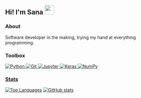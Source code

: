 
<!--
**sanaa-khan/sanaa-khan** is a ✨ _special_ ✨ repository because its `README.md` (this file) appears on your GitHub profile.

Here are some ideas to get you started:

- 🔭 I’m currently working on ...
- 🌱 I’m currently learning ...
- 👯 I’m looking to collaborate on ...
- 🤔 I’m looking for help with ...
- 💬 Ask me about ...
- 📫 How to reach me: ...
- 😄 Pronouns: ...
- ⚡ Fun fact: ...
-->

<h2>Hi! I'm Sana <img src="https://media.giphy.com/media/hvRJCLFzcasrR4ia7z/giphy.gif" width="30"></h2>

<h3> About </h3>
<p> Software developer in the making, trying my hand at everything programming. </p>

<h3> Toolbox </h3>
<p align="left">
 <a href="#">
	 
<img alt="Python" src="https://img.shields.io/badge/python%20-%2314354C.svg?&style=for-the-badge&logo=python&logoColor=white"/>
<img alt="Git" src="https://img.shields.io/badge/git%20-%23F05033.svg?&style=for-the-badge&logo=git&logoColor=white"/>
<img alt="Jupyter" src="https://img.shields.io/badge/Jupyter%20-%23F37626.svg?&style=for-the-badge&logo=Jupyter&logoColor=white" />
<img alt="Keras" src="https://img.shields.io/badge/Keras%20-%23D00000.svg?&style=for-the-badge&logo=Keras&logoColor=white"/>
<img alt="NumPy" src="https://img.shields.io/badge/numpy%20-%23013243.svg?&style=for-the-badge&logo=numpy&logoColor=white" />

</p>

<h3> Stats </h3>

[![Top Languages](https://github-readme-stats.vercel.app/api/top-langs/?username=sanaa-khan&theme=github_dark)](https://github.com/anuraghazra/github-readme-stats)
[![GitHub stats](https://github-readme-stats.vercel.app/api?username=sanaa-khan&theme=github_dark)](https://github.com/anuraghazra/github-readme-stats)
